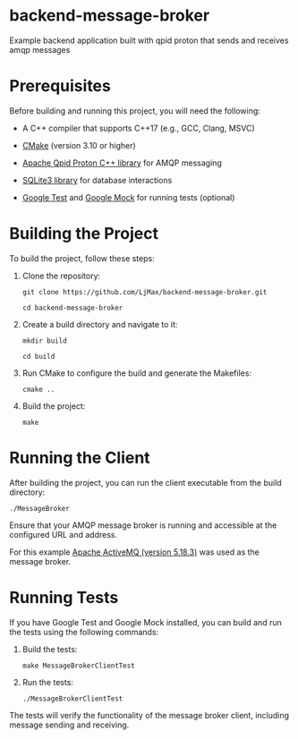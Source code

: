 # backend-message-broker
Example backend application built with qpid proton that sends and receives amqp messages

# Prerequisites
Before building and running this project, you will need the following:

* A C++ compiler that supports C++17 (e.g., GCC, Clang, MSVC)

* [CMake](https://cmake.org/) (version 3.10 or higher)

* [Apache Qpid Proton C++ library](https://qpid.apache.org/proton/index.html) for AMQP messaging

* [SQLite3 library](https://www.sqlite.org/) for database interactions

* [Google Test](https://github.com/google/googletest) and [Google Mock](https://github.com/google/googletest/tree/main/googlemock) for running tests (optional)

# Building the Project

To build the project, follow these steps:

1. Clone the repository:
   
   `git clone https://github.com/LjMax/backend-message-broker.git`
   
   `cd backend-message-broker`

3. Create a build directory and navigate to it:

   `mkdir build`
   
   `cd build`

4. Run CMake to configure the build and generate the Makefiles:

   `cmake ..`

5. Build the project:

   `make`

# Running the Client

After building the project, you can run the client executable from the build directory:

   `./MessageBroker`

Ensure that your AMQP message broker is running and accessible at the configured URL and address.

For this example [Apache ActiveMQ (version 5.18.3)](https://activemq.apache.org/components/classic/download/) was used as the message broker.

# Running Tests

If you have Google Test and Google Mock installed, you can build and run the tests using the following commands:

1. Build the tests:

   `make MessageBrokerClientTest`

2. Run the tests:

   `./MessageBrokerClientTest`

The tests will verify the functionality of the message broker client, including message sending and receiving.


